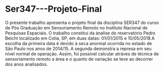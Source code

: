# Ser347---Projeto-Final
O presente trabalho apresenta o projeto final da disciplina SER347 do curso de Pós Graduação em Sensoriamento Remoto no Instituto Nacional de Pesquisas Espaciais. O trabalho constitui da ánalise do reservatório Pedro Beicht localizado em Cotia, SP, em duas datas: 01/01/2015 e 10/05/2018.A escolha da primeira data é devido à seca anormal ocorrida no estado de São Paulo nos anos de 2014/15. A segunda demonstra a represa em seu nível normal de operação. Assim, foi possivel calcular atráves de técnica de sensoriamento remoto a área e o quanto de variação se teve ao decorrer dos anos analisados. 
